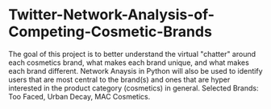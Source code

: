 # Twitter-Network-Analysis-of-Competing-Cosmetic-Brands
The goal of this project is to better understand the virtual "chatter" around each cosmetics brand, what makes each brand unique, and what makes each brand different. Network Anaysis in Python will also be used to identify users that are most central to the brand(s) and ones that are hyper interested in the product category (cosmetics) in general. Selected Brands: Too Faced, Urban Decay, MAC Cosmetics.

